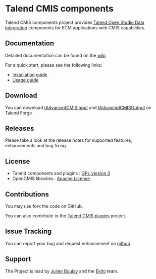 # Talend CMIS components

Talend CMIS components project provides [Talend Open Studio Data Integration](http://www.talend.com/products/data-integration) components for ECM applications with CMIS capabilities.

## Documentation

Detailed documentation can be found on the [wiki](https://github.com/julienboulay/talend-cmis-components/wiki).

For a quick start, please see the following links:
* [Installation guide](https://github.com/julienboulay/talend-cmis-components/wiki/Installation-guide)
* [Usage guide](https://github.com/julienboulay/talend-cmis-components/wiki/Usage-guide)

## Download

You can download [tAdvancedCMISInput](http://www.talendforge.org/exchange/index.php?eid=732&product=tos&action=view)
and [tAdvancedCMISOutput](http://www.talendforge.org/exchange/index.php?eid=733&product=tos&action=view) on Talend Forge

## Releases

Please take a look at the release notes for supported features, enhancements and bug fixing.

## License

* Talend components and plugins : [GPL version 3](http://www.gnu.org/licenses/gpl-3.0.html)
* OpenCMIS librairies : [Apache License](http://www.apache.org/licenses/)

## Contributions 

You may use fork the code on GitHub.

You can also contribute to the [Talend CMIS plugins](https://github.com/julienboulay/talend-cmis-plugins) project.

## Issue Tracking

You can report your bug and request enhancement on [github](https://github.com/julienboulay/talend-cmis-components/issues)

## Support

The Project is lead by [Julien Boulay](https://github.com/julienboulay) and the [Ekito](http://www.ekito.fr/) team.
